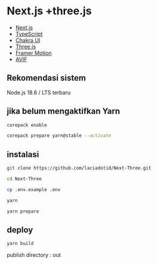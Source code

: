 # Next.js +three.js

-   [Next.js](https://nextjs.org/)
-   [TypeScript](https://www.typescriptlang.org/)
-   [Chakra UI](https://chakra-ui.com/)
-   [Three.js](https://threejs.org/)
-   [Framer Motion](https://www.framer.com/motion/)
-   [AVIF](https://aomediacodec.github.io/av1-avif/)

## Rekomendasi sistem

Node.js 18.6 / LTS terbaru

## jika belum mengaktifkan Yarn

```bash
corepack enable
```

```bash
corepack prepare yarn@stable --activate
```

## instalasi

```bash
git clone https://github.com/laciadotid/Next-Three.git
```

```bash
cd Next-Three
```

```bash
cp .env.example .env
```

```bash
yarn
```

```bash
yarn prepare
```

## deploy

```bash
yarn build
```

publish directory : out
